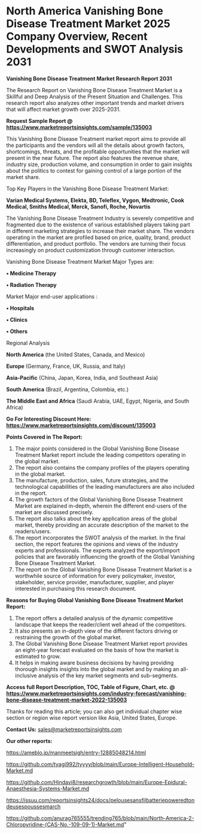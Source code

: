 # North America Vanishing Bone Disease Treatment Market 2025 Company Overview, Recent Developments and SWOT Analysis 2031

<strong>Vanishing Bone Disease Treatment Market Research Report 2031</strong>

The Research Report on Vanishing Bone Disease Treatment Market is a Skillful and Deep Analysis of the Present Situation and Challenges. This research report also analyzes other important trends and market drivers that will affect market growth over 2025-2031.

<strong>Request Sample Report @ <a href=https://www.marketreportsinsights.com/sample/135003>https://www.marketreportsinsights.com/sample/135003</a></strong>

This Vanishing Bone Disease Treatment market report aims to provide all the participants and the vendors will all the details about growth factors, shortcomings, threats, and the profitable opportunities that the market will present in the near future. The report also features the revenue share, industry size, production volume, and consumption in order to gain insights about the politics to contest for gaining control of a large portion of the market share.

Top Key Players in the Vanishing Bone Disease Treatment Market:

<strong>Varian Medical Systems, Elekta, BD, Teleflex, Vygon, Medtronic, Cook Medical, Smiths Medical, Merck, Sanofi, Roche, Novartis</strong>

The Vanishing Bone Disease Treatment Industry is severely competitive and fragmented due to the existence of various established players taking part in different marketing strategies to increase their market share. The vendors operating in the market are profiled based on price, quality, brand, product differentiation, and product portfolio. The vendors are turning their focus increasingly on product customization through customer interaction.

Vanishing Bone Disease Treatment Market Major Types are:

<strong>• Medicine Therapy

• Radiation Therapy</strong>

Market Major end-user applications :

<strong>• Hospitals

• Clinics

• Others</strong>

Regional Analysis

</u><strong><b>North America</b></strong> (the United States, Canada, and Mexico)

<strong><b>Europe </b></strong>(Germany, France, UK, Russia, and Italy)

<strong><b>Asia-Pacific</b></strong> (China, Japan, Korea, India, and Southeast Asia)

<strong><b>South America</b></strong> (Brazil, Argentina, Colombia, etc.)

<strong><b>The Middle East and Africa</b></strong> (Saudi Arabia, UAE, Egypt, Nigeria, and South Africa)

<strong>Go For Interesting Discount Here: <a href=https://www.marketreportsinsights.com/discount/135003>https://www.marketreportsinsights.com/discount/135003</a></strong>

<strong>Points Covered in The Report:</strong>
<ol>
  <li>The major points considered in the Global Vanishing Bone Disease Treatment Market report include the leading competitors operating in the global market.</li>
  <li>The report also contains the company profiles of the players operating in the global market.</li>
  <li>The manufacture, production, sales, future strategies, and the technological capabilities of the leading manufacturers are also included in the report.</li>
  <li>The growth factors of the Global Vanishing Bone Disease Treatment Market are explained in-depth, wherein the different end-users of the market are discussed precisely.</li>
  <li>The report also talks about the key application areas of the global market, thereby providing an accurate description of the market to the readers/users.</li>
  <li>The report incorporates the SWOT analysis of the market. In the final section, the report features the opinions and views of the industry experts and professionals. The experts analyzed the export/import policies that are favorably influencing the growth of the Global Vanishing Bone Disease Treatment Market.</li>
  <li>The report on the Global Vanishing Bone Disease Treatment Market is a worthwhile source of information for every policymaker, investor, stakeholder, service provider, manufacturer, supplier, and player interested in purchasing this research document.</li>
</ol>
<strong>Reasons for Buying Global Vanishing Bone Disease Treatment Market Report:</strong>

<ol>
  <li>The report offers a detailed analysis of the dynamic competitive landscape that keeps the reader/client well ahead of the competitors.</li>
  <li>It also presents an in-depth view of the different factors driving or restraining the growth of the global market.</li>
  <li>The Global Vanishing Bone Disease Treatment Market report provides an eight-year forecast evaluated on the basis of how the market is estimated to grow.</li>
  <li>It helps in making aware business decisions by having providing thorough insights insights into the global market and by making an all-inclusive analysis of the key market segments and sub-segments.</li>
</ol>
<strong>Access full Report Description, TOC, Table of Figure, Chart, etc. @ <a href=https://www.marketreportsinsights.com/industry-forecast/vanishing-bone-disease-treatment-market-2022-135003>https://www.marketreportsinsights.com/industry-forecast/vanishing-bone-disease-treatment-market-2022-135003</a></strong>


Thanks for reading this article; you can also get individual chapter wise section or region wise report version like Asia, United States, Europe.

<strong>Contact Us:</strong>
sales@marketreportsinsights.com

<strong>Our other reports:</strong>

<a href=https://ameblo.jp/manmeetsigh/entry-12885048214.html>https://ameblo.jp/manmeetsigh/entry-12885048214.html</a>

<a href=https://github.com/tyagi992/tyyyy/blob/main/Europe-Intelligent-Household-Market.md>https://github.com/tyagi992/tyyyy/blob/main/Europe-Intelligent-Household-Market.md</a>

<a href=https://github.com/Hindavi8/researchgrowth/blob/main/Europe-Epidural-Anaesthesia-Systems-Market.md>https://github.com/Hindavi8/researchgrowth/blob/main/Europe-Epidural-Anaesthesia-Systems-Market.md</a>

<a href=https://issuu.com/reportsinsights24/docs/pelousesansfilbatteriepoweredtondeusespoussesmarch>https://issuu.com/reportsinsights24/docs/pelousesansfilbatteriepoweredtondeusespoussesmarch</a>

<a href=https://github.com/anurag765555/trending765/blob/main/North-America-2-Chloropyridine-(CAS-No.-109-09-1)-Market.md>https://github.com/anurag765555/trending765/blob/main/North-America-2-Chloropyridine-(CAS-No.-109-09-1)-Market.md</a>"
